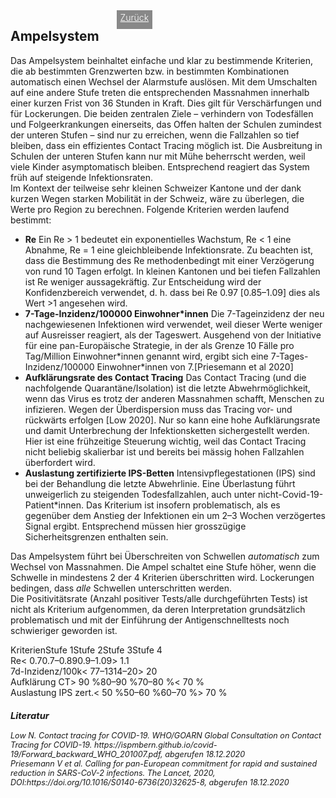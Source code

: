 <html>
  <head>
    <title>Ampelsystem</title>
    <meta charset="utf-8" />
    <meta http-equiv="expires" content="0">
  <style>
 /* FONTS */
 @import url("https://fonts.googleapis.com/css?family=Open+Sans+Condensed:300,700");
</style>
  </head>
  <body>
 <div style="display:flex;"><h2>Ampelsystem</h2> <div style="margin-left:2em;padding:3px 6px 0 6px;background-color:#888;color:#fff;font-weight:300;height:27px!important;"><a href="main" style="color:#fff;">Zurück</a></div></div>
    <div class="twocol">
    <div class="ntext">
    Das Ampelsystem beinhaltet einfache und klar zu bestimmende Kriterien, die ab bestimmten Grenzwerten bzw. in bestimmten Kombinationen automatisch einen Wechsel der Alarmstufe auslösen. Mit dem Umschalten auf eine andere Stufe treten die entsprechenden Massnahmen innerhalb einer kurzen Frist von 36 Stunden in Kraft. Dies gilt für Verschärfungen und für Lockerungen.
    Die beiden zentralen Ziele – verhindern von Todesfällen und Folgeerkrankungen einerseits, das Offen halten der Schulen zumindest der unteren Stufen – sind nur zu erreichen, wenn die Fallzahlen so tief bleiben, dass ein effizientes Contact Tracing möglich ist. Die Ausbreitung in Schulen der unteren Stufen kann nur mit Mühe beherrscht werden, weil viele Kinder asymptomatisch bleiben. Entsprechend reagiert das System früh auf steigende Infektionsraten.</div>
      <div class="ntext">Im Kontext der teilweise sehr kleinen Schweizer Kantone und der dank kurzen Wegen starken Mobilität in der Schweiz, wäre zu überlegen, die Werte pro Region zu berechnen.
    Folgende Kriterien werden laufend bestimmt:
      <ul>
        <li><strong>Re</strong> Ein Re > 1 bedeutet ein exponentielles Wachstum, Re < 1 eine Abnahme, Re = 1 eine gleichbleibende Infektionsrate. Zu beachten ist, dass die Bestimmung des Re methodenbedingt mit einer Verzögerung von rund 10 Tagen erfolgt. In kleinen Kantonen und bei tiefen Fallzahlen ist Re weniger aussagekräftig. Zur Entscheidung wird der Konfidenzbereich verwendet, d. h. dass bei Re 0.97 [0.85–1.09] dies als Wert >1 angesehen wird.</li>
        <li><strong>7-Tage-Inzidenz/100000 Einwohner*innen</strong> Die 7-Tageinzidenz der neu nachgewiesenen Infektionen wird verwendet, weil dieser Werte weniger auf Ausreisser reagiert, als der Tageswert. Ausgehend von der Initiative für eine pan-Europäische Strategie, in der als Grenze 10 Fälle pro Tag/Million Einwohner*innen genannt wird, ergibt sich eine 7-Tages-Inzidenz/100000 Einwohner*innen von 7.[Priesemann et al 2020]</li>
         <li><strong>Aufklärungsrate des Contact Tracing</strong> Das Contact Tracing (und die nachfolgende Quarantäne/Isolation) ist die letzte Abwehrmöglichkeit, wenn das Virus es trotz der anderen Massnahmen schafft, Menschen zu infizieren. Wegen der Überdispersion muss das Tracing vor- und rückwärts erfolgen [Low 2020]. Nur so kann eine hohe Aufklärungsrate und damit Unterbrechung der Infektionsketten sichergestellt werden. Hier ist eine frühzeitige Steuerung wichtig, weil das Contact Tracing nicht beliebig skalierbar ist und bereits bei mässig hohen Fallzahlen überfordert wird.</li>
        <li><strong>Auslastung zertifizierte IPS-Betten</strong> Intensivpflegestationen (IPS) sind bei der Behandlung die letzte Abwehrlinie. Eine Überlastung führt unweigerlich zu steigenden Todesfallzahlen, auch unter nicht-Covid-19-Patient*innen. Das Kriterium ist insofern problematisch, als es gegenüber dem Anstieg der Infektionen ein um 2–3 Wochen verzögertes Signal ergibt. Entsprechend müssen hier grosszügige Sicherheitsgrenzen enthalten sein.</li>
      </ul>
        <div class="ntext">Das Ampelsystem führt bei Überschreiten von Schwellen <em>automatisch</em> zum Wechsel von Massnahmen. Die Ampel schaltet eine Stufe höher, wenn die Schwelle in mindestens 2 der 4 Kriterien überschritten wird. Lockerungen bedingen, dass <em>alle</em> Schwellen unterschritten werden.</div>
<div class="ntext">Die Positivitätsrate (Anzahl positiver Tests/alle durchgeführten Tests) ist nicht als Kriterium aufgenommen, da deren Interpretation grundsätzlich problematisch und mit der Einführung der Antigenschnelltests noch schwieriger geworden ist.</div>
    </div>
  </div>
  <div class="ntable" style="display:flex;width:100%;min-width:400px;margin-top:1em;">
    <div class="tbl5 st0">
      Kriterien
    </div>
    <div class="tbl5 st1">
      Stufe 1
    </div>
    <div class="tbl5 st2">
      Stufe 2
    </div>
    <div class="tbl5 st3">
      Stufe 3
    </div>
    <div class="tbl5 st4">
      Stufe 4
    </div>
    </div>
  <div class="ntbl" style="display:flex;width:100%;min-width:400px;">
    <div class="tbl5 s0">
      Re
    </div>
    <div class="tbl5 s1">
     < 0.7
    </div>
     <div class="tbl5 s2">
      0.7–0.89
    </div>
     <div class="tbl5 s3">
      0.9–1.09
    </div>
     <div class="tbl5 s4">
      > 1.1
    </div>
  </div>
  <div class="ntbl" style="display:flex;width:100%;min-width:400px;">
    <div class="tbl5 s0">
      7d-Inzidenz/100k
    </div>
    <div class="tbl5 s1">
      < 7
    </div>
     <div class="tbl5 s2">
      7–13
    </div>
     <div class="tbl5 s3">
      14–20
    </div>
     <div class="tbl5 s4">
     > 20
    </div>
  </div>
  <div class="ntbl" style="display:flex;width:100%;min-width:400px;">
    <div class="tbl5 s0">
      Aufklärung CT
    </div>
    <div class="tbl5 s1">
      > 90 %
    </div>
     <div class="tbl5 s2">
      80–90 %
    </div>
     <div class="tbl5 s3">
      70–80 %
    </div>
     <div class="tbl5 s4">
     < 70 %
    </div>
  </div>
  <div class="ntbl" style="display:flex;width:100%;min-width:400px;">
    <div class="tbl5 s0">
      Auslastung IPS zert.
    </div>
    <div class="tbl5 s1">
      < 50 %
    </div>
     <div class="tbl5 s2">
      50–60 %
    </div>
     <div class="tbl5 s3">
      60–70 %
    </div>
     <div class="tbl5 s4">
     > 70 %
    </div>
  </div>
<div id="foot" style="font-size:0.9em;margin-top:1em;font-style:italic;">
  <h3>Literatur</h3>
  <div id="ref1">Low N. Contact tracing for COVID-19. WHO/GOARN Global Consultation on Contact Tracing for COVID-19. https://ispmbern.github.io/covid-19/Forward_backward_WHO_201007.pdf, abgerufen 18.12.2020</div>
<div id="ref2">Priesemann V et al. Calling for pan-European commitment for rapid and sustained reduction in SARS-CoV-2 infections. The Lancet, 2020, DOI:https://doi.org/10.1016/S0140-6736(20)32625-8, abgerufen 18.12.2020</div>
    </div>
